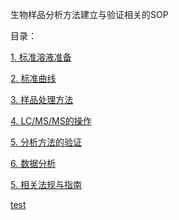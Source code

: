 生物样品分析方法建立与验证相关的SOP

目录：

[1. 标准溶液准备](index.md)

[2. 标准曲线](index.md)

[3. 样品处理方法](index.md)

[4. LC/MS/MS的操作](index.md)

[5. 分析方法的验证](index.md)

[6. 数据分析](index.md)

[5. 相关法规与指南](guidances.md)

[test](国家药品监督管理局2018年第90号公告附件.doc)